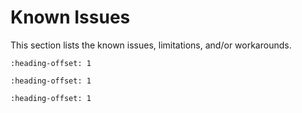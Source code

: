 # Known Issues

This section lists the known issues, limitations, and/or workarounds.

```{include} /release/known_issues/cannot_add_sdk_components.md
:heading-offset: 1
```

```{include} /release/known_issues/usbfs_controller.md
:heading-offset: 1
```

```{include} /release/known_issues/usb_pid.md
:heading-offset: 1
```